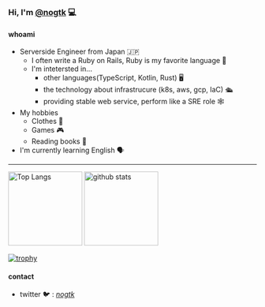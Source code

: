 ### Hi, I'm [@nogtk](https://twitter.com/_nogtk_) 💻
#### whoami
- Serverside Engineer from Japan 🇯🇵
  - I often write a Ruby on Rails, Ruby is my favorite language 💎
  - I'm intetersted in...
    - other languages(TypeScript, Kotlin, Rust) 🖥️
    - the technology about infrastrucure (k8s, aws, gcp, IaC) 🛳️
    - providing stable web service, perform like a SRE role 🕸️
- My hobbies
  - Clothes 👕
  - Games 🎮
  - Reading books 📗
- I'm currently learning English 🗣️

-----


<p align="left"> 
  <img alt="Top Langs" height="150px" src="https://github-readme-stats.vercel.app/api/top-langs/?username=nogtk&layout=compact&show_icons=true&theme=dark" />
  <img alt="github stats" height="150px" src="https://github-readme-stats.vercel.app/api?username=nogtk&theme=dark&show_icons=true" />
</p>

[![trophy](https://github-profile-trophy.vercel.app/?username=nogtk&theme=onedark&column=7
)](https://github.com/ryo-ma/github-profile-trophy)
#### contact
- twitter 🐦 : [_nogtk_](https://twitter.com/_nogtk_)
<!--
**nogtk/nogtk** is a ✨ _special_ ✨ repository because its `README.md` (this file) appears on your GitHub profile.

Here are some ideas to get you started:

- 🔭 I’m currently working on ...
- 🌱 I’m currently learning ...
- 👯 I’m looking to collaborate on ...
- 🤔 I’m looking for help with ...
- 💬 Ask me about ...
- 📫 How to reach me: ...
- 😄 Pronouns: ...
- ⚡ Fun fact: ...
-->
